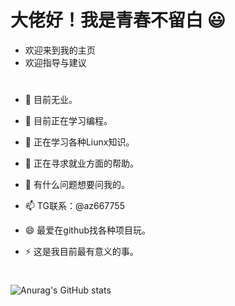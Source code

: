# 大佬好！我是青春不留白 😃

- 欢迎来到我的主页
- 欢迎指导与建议

#

- 🔭  目前无业。                               
- 🌱  目前正在学习编程。                        
- 👯  正在学习各种Liunx知识。                  
- 🤔  正在寻求就业方面的帮助。                
- 💬  有什么问题想要问我的。                  
- 📫  TG联系：@az667755                       
- 😄  最爱在github找各种项目玩。              
- ⚡  这是我目前最有意义的事。

  #
![Anurag's GitHub stats](https://github-readme-stats.vercel.app/api?username=taotao1058&show_icons=true&bg_color=00000000&locale=cn&hide=Pullrequests)
